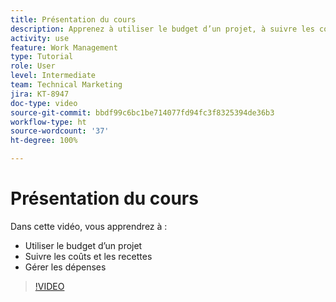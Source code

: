 ```yaml
---
title: Présentation du cours
description: Apprenez à utiliser le budget d’un projet, à suivre les coûts et les recettes et à gérer les dépenses sur  [!DNL  Workfront].
activity: use
feature: Work Management
type: Tutorial
role: User
level: Intermediate
team: Technical Marketing
jira: KT-8947
doc-type: video
source-git-commit: bbdf99c6bc1be714077fd94fc3f8325394de36b3
workflow-type: ht
source-wordcount: '37'
ht-degree: 100%

---
```


# Présentation du cours

Dans cette vidéo, vous apprendrez à :

* Utiliser le budget d’un projet
* Suivre les coûts et les recettes
* Gérer les dépenses

>[!VIDEO](https://video.tv.adobe.com/v/335207/?quality=12&learn=on&enablevpops=1)
